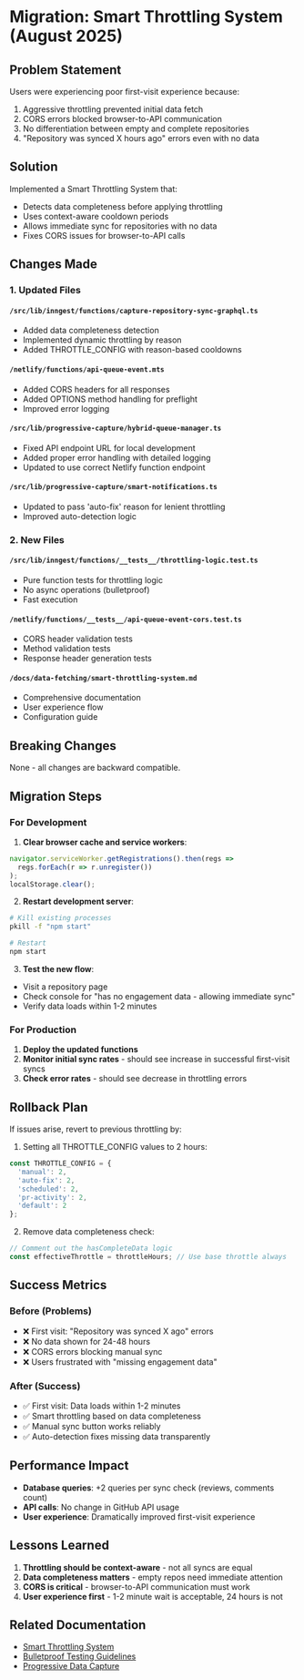 # Migration: Smart Throttling System (August 2025)

## Problem Statement

Users were experiencing poor first-visit experience because:
1. Aggressive throttling prevented initial data fetch
2. CORS errors blocked browser-to-API communication  
3. No differentiation between empty and complete repositories
4. "Repository was synced X hours ago" errors even with no data

## Solution

Implemented a Smart Throttling System that:
- Detects data completeness before applying throttling
- Uses context-aware cooldown periods
- Allows immediate sync for repositories with no data
- Fixes CORS issues for browser-to-API calls

## Changes Made

### 1. Updated Files

#### `/src/lib/inngest/functions/capture-repository-sync-graphql.ts`
- Added data completeness detection
- Implemented dynamic throttling by reason
- Added THROTTLE_CONFIG with reason-based cooldowns

#### `/netlify/functions/api-queue-event.mts`
- Added CORS headers for all responses
- Added OPTIONS method handling for preflight
- Improved error logging

#### `/src/lib/progressive-capture/hybrid-queue-manager.ts`
- Fixed API endpoint URL for local development
- Added proper error handling with detailed logging
- Updated to use correct Netlify function endpoint

#### `/src/lib/progressive-capture/smart-notifications.ts`
- Updated to pass 'auto-fix' reason for lenient throttling
- Improved auto-detection logic

### 2. New Files

#### `/src/lib/inngest/functions/__tests__/throttling-logic.test.ts`
- Pure function tests for throttling logic
- No async operations (bulletproof)
- Fast execution

#### `/netlify/functions/__tests__/api-queue-event-cors.test.ts`
- CORS header validation tests
- Method validation tests
- Response header generation tests

#### `/docs/data-fetching/smart-throttling-system.md`
- Comprehensive documentation
- User experience flow
- Configuration guide

## Breaking Changes

None - all changes are backward compatible.

## Migration Steps

### For Development

1. **Clear browser cache and service workers**:
```javascript
navigator.serviceWorker.getRegistrations().then(regs => 
  regs.forEach(r => r.unregister())
);
localStorage.clear();
```

2. **Restart development server**:
```bash
# Kill existing processes
pkill -f "npm start"

# Restart
npm start
```

3. **Test the new flow**:
- Visit a repository page
- Check console for "has no engagement data - allowing immediate sync"
- Verify data loads within 1-2 minutes

### For Production

1. **Deploy the updated functions**
2. **Monitor initial sync rates** - should see increase in successful first-visit syncs
3. **Check error rates** - should see decrease in throttling errors

## Rollback Plan

If issues arise, revert to previous throttling by:

1. Setting all THROTTLE_CONFIG values to 2 hours:
```typescript
const THROTTLE_CONFIG = {
  'manual': 2,
  'auto-fix': 2,
  'scheduled': 2,
  'pr-activity': 2,
  'default': 2
};
```

2. Remove data completeness check:
```typescript
// Comment out the hasCompleteData logic
const effectiveThrottle = throttleHours; // Use base throttle always
```

## Success Metrics

### Before (Problems)
- ❌ First visit: "Repository was synced X ago" errors
- ❌ No data shown for 24-48 hours
- ❌ CORS errors blocking manual sync
- ❌ Users frustrated with "missing engagement data"

### After (Success)
- ✅ First visit: Data loads within 1-2 minutes
- ✅ Smart throttling based on data completeness
- ✅ Manual sync button works reliably
- ✅ Auto-detection fixes missing data transparently

## Performance Impact

- **Database queries**: +2 queries per sync check (reviews, comments count)
- **API calls**: No change in GitHub API usage
- **User experience**: Dramatically improved first-visit experience

## Lessons Learned

1. **Throttling should be context-aware** - not all syncs are equal
2. **Data completeness matters** - empty repos need immediate attention
3. **CORS is critical** - browser-to-API communication must work
4. **User experience first** - 1-2 minute wait is acceptable, 24 hours is not

## Related Documentation

- [Smart Throttling System](/docs/data-fetching/smart-throttling-system.md)
- [Bulletproof Testing Guidelines](/docs/testing/BULLETPROOF_TESTING_GUIDELINES.md)
- [Progressive Data Capture](/docs/data-fetching/progressive-data-capture.md)